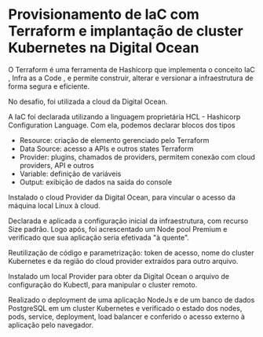 # Provisionamento de IaC com Terraform e implantação de cluster Kubernetes na Digital Ocean

O Terraform é uma ferramenta de Hashicorp que implementa o conceito IaC , Infra as a Code , e permite construir, alterar e versionar a infraestrutura de forma segura e eficiente.

No desafio, foi utilizada a cloud da Digital Ocean.

A IaC foi declarada utilizando a linguagem proprietária HCL - Hashicorp Configuration Language. Com ela, podemos declarar blocos dos tipos 
- Resource: criação de elemento gerenciado pelo Terraform
- Data Source: acesso a APIs e outros states Terraform
- Provider: plugins, chamados de providers, permitem conexão com cloud providers, API e outros
- Variable: definição de variáveis
- Output: exibição de dados na saída do console

Instalado o cloud Provider da Digital Ocean, para vincular o acesso da máquina local Linux à cloud.

Declarada e aplicada a configuração inicial da infraestrutura, com recurso Size padrão. Logo após, foi acrescentado um Node pool Premium e verificado que sua aplicação seria efetivada "à quente".

Reutilização de código e parametrização: token de acesso, nome do cluster Kubernetes e da região do cloud provider extraídos para outro arquivo.

Instalado um local Provider para obter da Digital Ocean o arquivo de configuração do Kubectl, para manipular o cluster remoto.

Realizado o deployment de uma aplicação NodeJs e de um banco de dados PostgreSQL em um cluster Kubernetes e verificado o estado dos nodes, pods, service, deployment, load balancer e conferido o acesso externo à aplicação pelo navegador.


